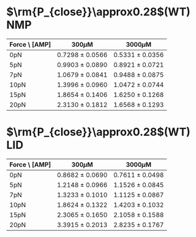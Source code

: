 # $\rm{P_{close}}\approx0.28$(WT) NMP
| Force \ [AMP] | 300$\mu$M | 3000$\mu$M |
|-------------|---------|---------|
| 0pN | 0.7298 ± 0.0566 | 0.5331 ± 0.0356 |
| 5pN | 0.9903 ± 0.0890 | 0.8921 ± 0.0721 |
| 7pN | 1.0679 ± 0.0841 | 0.9488 ± 0.0875 |
| 10pN | 1.3996 ± 0.0960 | 1.0472 ± 0.0744 |
| 15pN | 1.8654 ± 0.1406 | 1.6250 ± 0.1268 |
| 20pN | 2.3130 ± 0.1812 | 1.6568 ± 0.1293 |


# $\rm{P_{close}}\approx0.28$(WT) LID
| Force \ [AMP] | 300$\mu$M | 3000$\mu$M |
|-------------|---------|---------|
| 0pN | 0.8682 ± 0.0690 | 0.7611 ± 0.0498 |
| 5pN | 1.2148 ± 0.0966 | 1.1526 ± 0.0845 |
| 7pN | 1.3233 ± 0.1010 | 1.1125 ± 0.0867 |
| 10pN | 1.8624 ± 0.1322 | 1.4203 ± 0.1032 |
| 15pN | 2.3065 ± 0.1650 | 2.1058 ± 0.1588 |
| 20pN | 3.3915 ± 0.2013 | 2.8235 ± 0.1767 |


